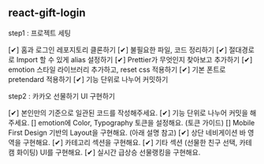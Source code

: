 ## react-gift-login

step1 : 프로젝트 세팅

[✔] 홈과 로그인 레포지토리 클론하기
[✔] 불필요한 파일, 코드 정리하기
[✔] 절대경로로 Import 할 수 있게 alias 설정하기
[✔] Prettier가 무엇인지 찾아보고 추가하기
[✔] emotion 스타일 라이브러리 추가하고, reset css 적용하기
[✔] 기본 폰트로 pretendard 적용하기
[✔] 기능 단위로 나누어 커밋하기

step2 : 카카오 선물하기 UI 구현하기

[✔] 본인만의 기준으로 일관된 코드를 작성해주세요.
[✔] 기능 단위로 나누어 커밋을 해주세요.
[] emotion에 Color, Typography 토큰을 설정해요. (토큰 가이드)
[] Mobile First Design 기반의 Layout을 구현해요. (아래 설명 참고)
[✔] 상단 네비게이션 바 영역을 구현해요.
[✔] 카테고리 섹션을 구현해요.
[✔] 기타 섹션 (선물한 친구 선택, 카테캠 화이팅) UI를 구현해요.
[✔] 실시간 급상승 선물랭킹을 구현해요.
